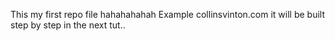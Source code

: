 This my first repo file hahahahahah
Example collinsvinton.com
it will be built step by step in the next tut..